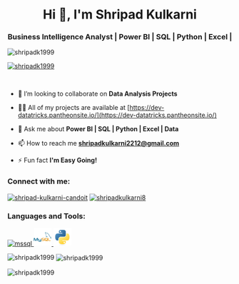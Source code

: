 <h1 align="center">Hi 👋, I'm Shripad Kulkarni</h1>
<h3 align="center">Business Intelligence Analyst | Power BI | SQL | Python | Excel |</h3>

<p align="left"> <img src="https://komarev.com/ghpvc/?username=shripadk1999&label=Profile%20views&color=0e75b6&style=flat" alt="shripadk1999" /> </p>

<p align="left"> <a href="https://github.com/ryo-ma/github-profile-trophy"><img src="https://github-profile-trophy.vercel.app/?username=shripadk1999" alt="shripadk1999" /></a> </p>

<p align="left"> <a href="https://twitter.com/" target="blank"><img src="https://img.shields.io/twitter/follow/?logo=twitter&style=for-the-badge" alt="" /></a> </p>

- 👯 I’m looking to collaborate on **Data Analysis Projects**

- 👨‍💻 All of my projects are available at [https://dev-datatricks.pantheonsite.io/](https://dev-datatricks.pantheonsite.io/)

- 💬 Ask me about **Power BI | SQL | Python | Excel | Data**

- 📫 How to reach me **shripadkulkarni2212@gmail.com**

- ⚡ Fun fact **I'm Easy Going!**

<h3 align="left">Connect with me:</h3>
<p align="left">
<a href="https://linkedin.com/in/shripad-kulkarni-candoit" target="blank"><img align="center" src="https://raw.githubusercontent.com/rahuldkjain/github-profile-readme-generator/master/src/images/icons/Social/linked-in-alt.svg" alt="shripad-kulkarni-candoit" height="30" width="40" /></a>
<a href="https://www.hackerrank.com/shripadkulkarni8" target="blank"><img align="center" src="https://raw.githubusercontent.com/rahuldkjain/github-profile-readme-generator/master/src/images/icons/Social/hackerrank.svg" alt="shripadkulkarni8" height="30" width="40" /></a>
</p>

<h3 align="left">Languages and Tools:</h3>
<p align="left"> <a href="https://www.microsoft.com/en-us/sql-server" target="_blank" rel="noreferrer"> <img src="https://www.svgrepo.com/show/303229/microsoft-sql-server-logo.svg" alt="mssql" width="40" height="40"/> </a> <a href="https://www.mysql.com/" target="_blank" rel="noreferrer"> <img src="https://raw.githubusercontent.com/devicons/devicon/master/icons/mysql/mysql-original-wordmark.svg" alt="mysql" width="40" height="40"/> </a> <a href="https://www.python.org" target="_blank" rel="noreferrer"> <img src="https://raw.githubusercontent.com/devicons/devicon/master/icons/python/python-original.svg" alt="python" width="40" height="40"/> </a> </p>

<p><img align="left" src="https://github-readme-stats.vercel.app/api/top-langs?username=shripadk1999&show_icons=true&locale=en&layout=compact" alt="shripadk1999" /></p>

<p>&nbsp;<img align="center" src="https://github-readme-stats.vercel.app/api?username=shripadk1999&show_icons=true&locale=en" alt="shripadk1999" /></p>

<p><img align="center" src="https://github-readme-streak-stats.herokuapp.com/?user=shripadk1999&" alt="shripadk1999" /></p>

